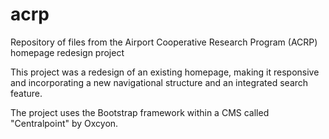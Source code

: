 # acrp
Repository of files from the Airport Cooperative Research Program (ACRP) homepage redesign project

This project was a redesign of an existing homepage, making it responsive and incorporating a new navigational structure and an integrated search feature.

The project uses the Bootstrap framework within a CMS called "Centralpoint" by Oxcyon.
